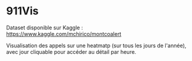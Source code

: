 # 911Vis

Dataset disponible sur Kaggle : https://www.kaggle.com/mchirico/montcoalert

Visualisation des appels sur une heatmatp (sur tous les jours de l'année), avec jour cliquable pour accéder au détail par heure.
